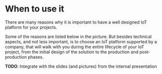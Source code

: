 # When to use it 

There are many reasons why it is important to have a well designed IoT platform for your projects.

Some of the reasons are listed below in the picture. But besides technical aspects, and not less important, is to choose an IoT platform supported by a company, that will walk with you during the entire lifecycle of your IoT project, from the initial design of the solution to the production and post-production phases.

**TODO**: Integrate with the slides (and pictures) from the internal presentation